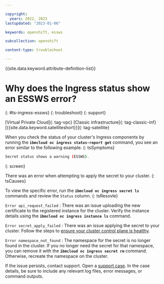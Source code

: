 ```yaml
---

copyright: 
  years: 2022, 2023
lastupdated: "2023-01-06"

keywords: openshift, essws

subcollection: openshift

content-type: troubleshoot

---
```


{{site.data.keyword.attribute-definition-list}}


# Why does the Ingress status show an ESSWS error?
{: #ts-ingress-essws}
{: troubleshoot}
{: support}

[Virtual Private Cloud]{: tag-vpc} [Classic infrastructure]{: tag-classic-inf} [{{site.data.keyword.satelliteshort}}]{: tag-satellite}

When you check the status of your cluster's Ingress components by running the **`ibmcloud oc ingress status-report get`** command, you see an error similar to the following example.
{: tsSymptoms}

```sh
Secret status shows a warning (ESSWS).
```
{: screen}

There was an error when attempting to apply the secret to your cluster.
{: tsCauses}

To view the specific error, run the **`ibmcloud oc ingress secret ls`** commands and review the `Status` column.
{: tsResovle}

`Error api_request_failed`
:   There was an issue uploading the new certificate to the registered instance for the cluster. Verify the instance details using the **`ibmcloud oc ingress instance ls`** command.

`Error secret_apply_failed`
:   There was an issue applying the secret to your cluster. Follow the steps to [ensure your cluster control plane is healthy](/docs/openshift?topic=openshift-debug_master#review-master-health).

`Error namespace_not_found`
:   The namespace for the secret is no longer found in the cluster. If you no longer need the secret for that namespace, you can remove it with the **`ibmcloud oc ingress secret rm`** command. Otherwise, recreate the namespace on the cluster.

If the issue persists, contact support. Open a [support case](/docs/get-support?topic=get-support-using-avatar). In the case details, be sure to include any relevant log files, error messages, or command outputs.


